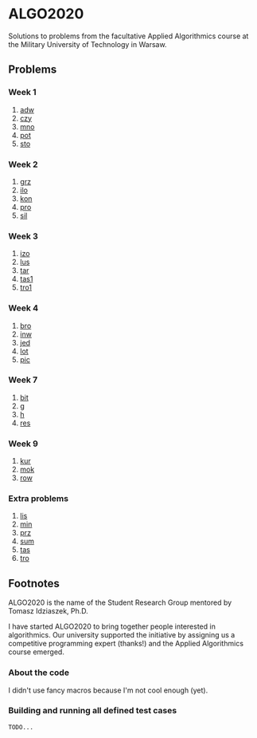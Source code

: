 # ALGO2020

Solutions to problems from the facultative Applied Algorithmics course at the Military University of Technology in Warsaw.

## Problems

### Week 1

1. [adw](https://szkopul.edu.pl/c/algorytmika-praktyczna-2020/p/adw/)
2. [czy](https://szkopul.edu.pl/c/algorytmika-praktyczna-2020/p/czy/)
3. [mno](https://szkopul.edu.pl/c/algorytmika-praktyczna-2020/p/mno/)
4. [pot](https://szkopul.edu.pl/c/algorytmika-praktyczna-2020/p/pot/)
5. [sto](https://szkopul.edu.pl/c/algorytmika-praktyczna-2020/p/sto/)

### Week 2

1. [grz](https://szkopul.edu.pl/c/algorytmika-praktyczna-2020/p/grz/)
2. [ilo](https://szkopul.edu.pl/c/algorytmika-praktyczna-2020/p/ilo/)
3. [kon](https://szkopul.edu.pl/c/algorytmika-praktyczna-2020/p/kon/)
4. [pro](https://szkopul.edu.pl/c/algorytmika-praktyczna-2020/p/pro/)
5. [sil](https://szkopul.edu.pl/c/algorytmika-praktyczna-2020/p/sil/)

### Week 3

1. [izo](https://szkopul.edu.pl/c/algorytmika-praktyczna-2020/p/izo/)
2. [lus](https://szkopul.edu.pl/c/algorytmika-praktyczna-2020/p/lus/)
3. [tar](https://szkopul.edu.pl/c/algorytmika-praktyczna-2020/p/tar/)
4. [tas1](https://szkopul.edu.pl/c/algorytmika-praktyczna-2020/p/tas1/)
5. [tro1](https://szkopul.edu.pl/c/algorytmika-praktyczna-2020/p/tro1/)

### Week 4

1. [bro](https://szkopul.edu.pl/c/algorytmika-praktyczna-2020/p/bro/)
2. [inw](https://szkopul.edu.pl/c/algorytmika-praktyczna-2020/p/inw/)
3. [jed](https://szkopul.edu.pl/c/algorytmika-praktyczna-2020/p/jed/)
4. [lot](https://szkopul.edu.pl/c/algorytmika-praktyczna-2020/p/lot/)
5. [pic](https://szkopul.edu.pl/c/algorytmika-praktyczna-2020/p/pic/)

### Week 7

1. [bit](https://szkopul.edu.pl/c/algorytmika-praktyczna-2020/p/bit/34263/)
2. [g](https://szkopul.edu.pl/c/algorytmika-praktyczna-2020/problemset/problem/tEtKYjGDmrs1XbUIFU2pqKww/attachment/231/)
3. [h](https://szkopul.edu.pl/c/algorytmika-praktyczna-2020/problemset/problem/tEtKYjGDmrs1XbUIFU2pqKww/attachment/231/)
4. [res](https://szkopul.edu.pl/c/algorytmika-praktyczna-2020/p/res/18952/)

### Week 9

1. [kur](https://szkopul.edu.pl/c/algorytmika-praktyczna-2020/p/kur/17206/)
2. [mok](https://szkopul.edu.pl/c/algorytmika-praktyczna-2020/p/mok/24225/)
3. [row](https://szkopul.edu.pl/c/algorytmika-praktyczna-2020/p/row/21837/)

### Extra problems

1. [lis](https://szkopul.edu.pl/c/algorytmika-praktyczna-2020/p/lis/)
2. [min](https://szkopul.edu.pl/c/algorytmika-praktyczna-2020/p/min/)
3. [prz](https://szkopul.edu.pl/c/algorytmika-praktyczna-2020/p/prz/)
4. [sum](https://szkopul.edu.pl/c/algorytmika-praktyczna-2020/p/sum/)
5. [tas](https://szkopul.edu.pl/c/algorytmika-praktyczna-2020/p/tas/)
6. [tro](https://szkopul.edu.pl/c/algorytmika-praktyczna-2020/p/tro/)

## Footnotes

ALGO2020 is the name of the Student Research Group mentored by Tomasz Idziaszek, Ph.D.

I have started ALGO2020 to bring together people interested in algorithmics.
Our university supported the initiative by assigning us a competitive programming expert (thanks!) and the Applied Algorithmics course emerged.

### About the code

I didn't use fancy macros because I'm not cool enough (yet).

### Building and running all defined test cases

`TODO...`
